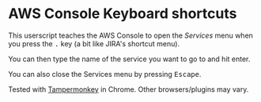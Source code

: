 # AWS Console Keyboard shortcuts

This userscript teaches the AWS Console to open the *Services* menu when you press the <kbd>.</kbd> key (a bit like JIRA's shortcut menu).

You can then type the name of the service you want to go to and hit enter.

You can also close the Services menu by pressing <kbd>Escape</kbd>.

Tested with [Tampermonkey](https://tampermonkey.net) in Chrome. Other browsers/plugins may vary.
